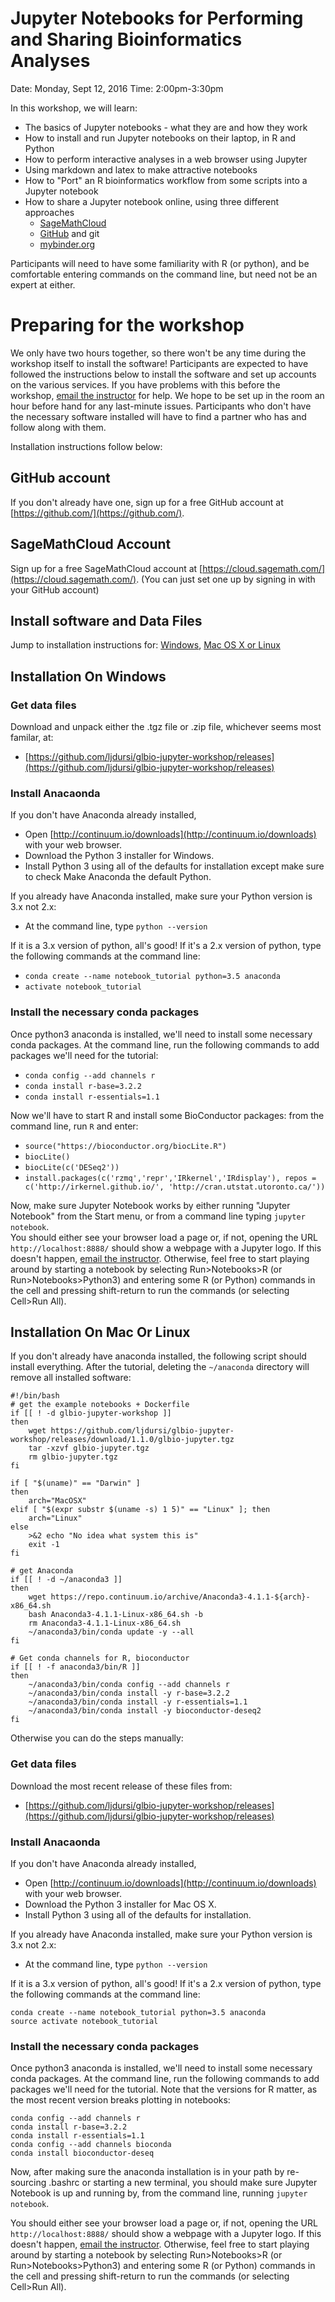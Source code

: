 # Jupyter Notebooks for Performing and Sharing Bioinformatics Analyses

Date: Monday, Sept 12, 2016
Time:  2:00pm-3:30pm

In this workshop, we will learn:
  * The basics of Jupyter notebooks - what they are and how they work
  * How to install and run Jupyter notebooks on their laptop, in R and Python
  * How to perform interactive analyses in a web browser using Jupyter
  * Using markdown and latex to make attractive notebooks 
  * How to "Port" an R bioinformatics workflow from some scripts into a Jupyter notebook
  * How to share a Jupyter notebook online, using three different approaches
      * [SageMathCloud](https://cloud.sagemath.com)
      * [GitHub](https://www.github/com) and git
      * [mybinder.org](http://mybinder.org)

Participants will need to have some familiarity with R (or python), and be comfortable entering commands on
the command line, but need not be an expert at either.

# Preparing for the workshop

We only have two hours together, so there won't be any time during the workshop itself to install the software!
Participants are expected to have followed the instructions below to install the software and set up accounts
on the various services.  If you have problems with this before the workshop, [email the instructor](mailto:jonathan@dursi.ca)
for help.  We hope to be set up in the room an hour before hand for any last-minute issues.  Participants who
don't have the necessary software installed will have to find a partner who has and follow along with them.

Installation instructions follow below:

## GitHub account

If you don't already have one, sign up for a free GitHub account at [https://github.com/](https://github.com/).

## SageMathCloud Account

Sign up for a free SageMathCloud account at [https://cloud.sagemath.com/](https://cloud.sagemath.com/).
(You can just set one up by signing in with your GitHub account)

## Install software and Data Files

Jump to installation instructions for: [Windows](#installation-on-windows), [Mac OS X or Linux](#installation-on-mac-or-linux)

## Installation On Windows

### Get data files

Download and unpack either the .tgz file or .zip file, whichever seems most familar, at:

* [https://github.com/ljdursi/glbio-jupyter-workshop/releases](https://github.com/ljdursi/glbio-jupyter-workshop/releases)

### Install Anacaonda
If you don't have Anaconda already installed, 

* Open [http://continuum.io/downloads](http://continuum.io/downloads) with your web browser.
* Download the Python 3 installer for Windows.
* Install Python 3 using all of the defaults for installation except make sure to check Make Anaconda the default Python.

If you already have Anaconda installed, make sure your Python version is 3.x not 2.x:
* At the command line, type `python --version`

If it is a 3.x version of python, all's good!  If it's a 2.x version of python, 
type the following commands at the command line:

* `conda create --name notebook_tutorial python=3.5 anaconda`
* `activate notebook_tutorial`

### Install the necessary conda packages

Once python3 anaconda is installed, we'll need to install some necessary conda packages.
At the command line, run the following commands to add packages we'll need for the tutorial:

* `conda config --add channels r`
* `conda install r-base=3.2.2`
* `conda install r-essentials=1.1`

Now we'll have to start R and install some BioConductor packages:  from the command line, run `R` and enter:

* `source("https://bioconductor.org/biocLite.R")`
* `biocLite()`
* `biocLite(c('DESeq2'))`
* `install.packages(c('rzmq','repr','IRkernel','IRdisplay'), repos = c('http://irkernel.github.io/', 'http://cran.utstat.utoronto.ca/'))`

Now, make sure Jupyter Notebook works by either running "Jupyter Notebook" from the Start menu, or from a command line typing `jupyter notebook`.  
You should either see your browser load a page or, if not, opening the URL `http://localhost:8888/` should show
a webpage with a Jupyter logo.  If this doesn't happen, [email the instructor](mailto:jonathan@dursi.ca).
Otherwise, feel free to start playing around by starting a notebook by selecting Run>Notebooks>R (or Run>Notebooks>Python3)
and entering some R (or Python) commands in the cell and pressing shift-return to run
the commands (or selecting Cell>Run All).

## Installation On Mac Or Linux

If you don't already have anaconda installed, the following script should install everything. 
After the tutorial, deleting the `~/anaconda` directory will remove all installed software:

```
#!/bin/bash
# get the example notebooks + Dockerfile
if [[ ! -d glbio-jupyter-workshop ]]
then
    wget https://github.com/ljdursi/glbio-jupyter-workshop/releases/download/1.1.0/glbio-jupyter.tgz
    tar -xzvf glbio-jupyter.tgz
    rm glbio-jupyter.tgz
fi

if [ "$(uname)" == "Darwin" ]
then
    arch="MacOSX"
elif [ "$(expr substr $(uname -s) 1 5)" == "Linux" ]; then
    arch="Linux"
else
    >&2 echo "No idea what system this is"
    exit -1
fi

# get Anaconda
if [[ ! -d ~/anaconda3 ]]
then
    wget https://repo.continuum.io/archive/Anaconda3-4.1.1-${arch}-x86_64.sh
    bash Anaconda3-4.1.1-Linux-x86_64.sh -b
    rm Anaconda3-4.1.1-Linux-x86_64.sh
    ~/anaconda3/bin/conda update -y --all
fi

# Get conda channels for R, bioconductor
if [[ ! -f anaconda3/bin/R ]]
then
    ~/anaconda3/bin/conda config --add channels r
    ~/anaconda3/bin/conda install -y r-base=3.2.2
    ~/anaconda3/bin/conda install -y r-essentials=1.1
    ~/anaconda3/bin/conda install -y bioconductor-deseq2
fi
```

Otherwise you can do the steps manually:

### Get data files

Download the most recent release of these files from:

* [https://github.com/ljdursi/glbio-jupyter-workshop/releases](https://github.com/ljdursi/glbio-jupyter-workshop/releases)

### Install Anacaonda
If you don't have Anaconda already installed, 

* Open [http://continuum.io/downloads](http://continuum.io/downloads) with your web browser.
* Download the Python 3 installer for Mac OS X.
* Install Python 3 using all of the defaults for installation.

If you already have Anaconda installed, make sure your Python version is 3.x not 2.x:
* At the command line, type `python --version`

If it is a 3.x version of python, all's good!  If it's a 2.x version of python, 
type the following commands at the command line:

```
conda create --name notebook_tutorial python=3.5 anaconda
source activate notebook_tutorial
```

### Install the necessary conda packages

Once python3 anaconda is installed, we'll need to install some necessary conda packages.
At the command line, run the following commands to add packages we'll need for the tutorial.
Note that the versions for R matter, as the most recent version breaks plotting in 
notebooks:

```
conda config --add channels r
conda install r-base=3.2.2
conda install r-essentials=1.1
conda config --add channels bioconda
conda install bioconductor-deseq
```

Now, after making sure the anaconda installation is in your path by re-sourcing .bashrc or starting
a new terminal, you should make sure Jupyter Notebook is up and running by, from the command line, running 
`jupyter notebook`.  

You should either see your browser load a page or, if not, opening the URL `http://localhost:8888/` should show
a webpage with a Jupyter logo.  If this doesn't happen, [email the instructor](mailto:jonathan@dursi.ca).
Otherwise, feel free to start playing around by starting a notebook by selecting Run>Notebooks>R (or Run>Notebooks>Python3)
and entering some R (or Python) commands in the cell and pressing shift-return to run
the commands (or selecting Cell>Run All).
